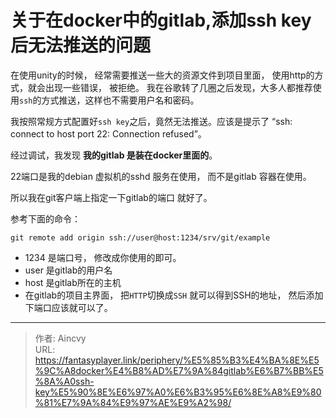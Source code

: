 # 关于在docker中的gitlab,添加ssh key后无法推送的问题


在使用unity的时候， 经常需要推送一些大的资源文件到项目里面， 使用http的方式，就会出现一些错误， 被拒绝。 我在谷歌转了几圈之后发现，大多人都推荐使用`ssh`的方式推送，这样也不需要用户名和密码。

我按照常规方式配置好`ssh key`之后，竟然无法推送。应该是提示了 “ssh: connect to host port 22: Connection refused”。

经过调试，我发现 **我的gitlab 是装在docker里面的**。 

22端口是我的debian 虚拟机的sshd 服务在使用， 而不是gitlab 容器在使用。

所以我在git客户端上指定一下gitlab的端口 就好了。

参考下面的命令：

`git remote add origin ssh://user@host:1234/srv/git/example`

- 1234 是端口号， 修改成你使用的即可。 
- user 是gitlab的用户名
- host 是gitlab所在的主机
- 在gitlab的项目主界面， 把`HTTP`切换成`SSH` 就可以得到SSH的地址， 然后添加下端口应该就可以了。



---

> 作者: Aincvy  
> URL: https://fantasyplayer.link/periphery/%E5%85%B3%E4%BA%8E%E5%9C%A8docker%E4%B8%AD%E7%9A%84gitlab%E6%B7%BB%E5%8A%A0ssh-key%E5%90%8E%E6%97%A0%E6%B3%95%E6%8E%A8%E9%80%81%E7%9A%84%E9%97%AE%E9%A2%98/  

